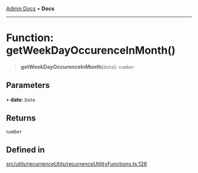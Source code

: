 [Admin Docs](/) • **Docs**

***

# Function: getWeekDayOccurenceInMonth()

> **getWeekDayOccurenceInMonth**(`date`): `number`

## Parameters

• **date**: `Date`

## Returns

`number`

## Defined in

[src/utils/recurrenceUtils/recurrenceUtilityFunctions.ts:126](https://github.com/PalisadoesFoundation/talawa-admin/blob/main/src/utils/recurrenceUtils/recurrenceUtilityFunctions.ts#L126)
